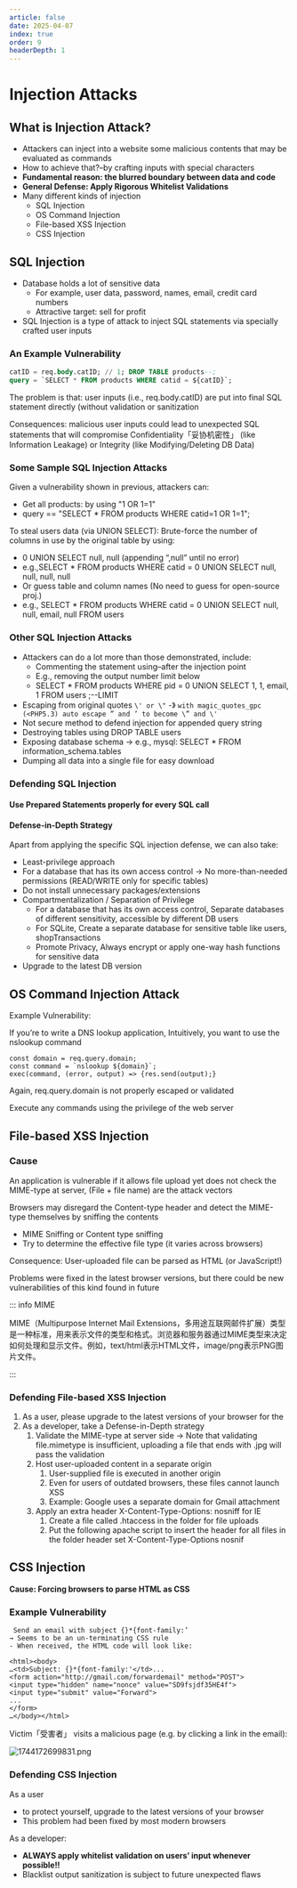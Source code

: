 ```yaml
---
article: false
date: 2025-04-07
index: true
order: 9
headerDepth: 1
---
```


#  Injection Attacks

## What is Injection Attack?

- Attackers can inject into a website some malicious contents that may be evaluated as commands
- How to achieve that?–by crafting inputs with special characters
-  **Fundamental reason: the blurred boundary between data and code**
- **General Defense: Apply Rigorous Whitelist Validations**
- Many different kinds of injection
  - SQL Injection
  - OS Command Injection
  - File-based XSS Injection
  - CSS Injection

## SQL Injection

- Database holds a lot of sensitive data
  - For example, user data, password, names, email, credit card numbers
  - Attractive target: sell for profit
- SQL Injection is a type of attack to inject SQL statements via specially crafted user inputs

### An Example Vulnerability

```sql
catID = req.body.catID; // 1; DROP TABLE products--;
query = `SELECT * FROM products WHERE catid = ${catID}`;
```

The problem is that: user inputs (i.e., req.body.catID) are put into final SQL statement directly (without validation or sanitization

Consequences: malicious user inputs could lead to unexpected SQL statements that will compromise Confidentiality「妥协机密性」 (like Information Leakage) or Integrity (like Modifying/Deleting DB Data)

### Some Sample SQL Injection Attacks

Given a vulnerability shown in previous,  attackers can:

- Get all products: by using "1 OR 1=1"
- query == "SELECT * FROM products WHERE catid=1 OR 1=1";

To steal users data (via UNION SELECT): Brute-force the number of columns in use by the original table by using:

- 0 UNION SELECT null, null (appending “,null” until no error)
- e.g.,SELECT * FROM products WHERE catid = 0 UNION SELECT null, null, null, null
- Or guess table and column names (No need to guess for open-source proj.)
- e.g., SELECT * FROM products WHERE catid = 0 UNION SELECT null, null, email, null FROM users

### Other SQL Injection Attacks

- Attackers can do a lot more than those demonstrated, include:
  -  Commenting the statement using–after the injection point
  - E.g., removing the output number limit below
  - SELECT * FROM products WHERE pid = 0 UNION SELECT 1, 1, email, 1 FROM users ;--LIMIT 
- Escaping from original quotes `\' or \"`  -》 `with magic_quotes_gpc (<PHP5.3) auto escape ” and ’ to become \” and \'`
- Not secure method to defend injection for appended query string
- Destroying tables using DROP TABLE users
- Exposing database schema -> e.g., mysql: SELECT * FROM information_schema.tables
- Dumping all data into a single file for easy download

### Defending SQL Injection

#### Use Prepared Statements properly for every SQL call

#### Defense-in-Depth Strategy

Apart from applying the specific SQL injection defense, we can also take:

-  Least-privilege approach
  - For a database that has its own access control -> No more-than-needed permissions (READ/WRITE only for specific tables)
  - Do not install unnecessary packages/extensions
- Compartmentalization / Separation of Privilege
  - For a database that has its own access control, Separate databases of different sensitivity, accessible by different DB users
  - For SQLite, Create a separate database for sensitive table like users, shopTransactions
  - Promote Privacy,  Always encrypt or apply one-way hash functions for sensitive data
- Upgrade to the latest DB version

## OS Command Injection Attack

Example Vulnerability:

If you’re to write a DNS lookup application, Intuitively, you want to use the nslookup command

```
const domain = req.query.domain;
const command = `nslookup ${domain}`;
exec(command, (error, output) => {res.send(output);}
```

Again, req.query.domain is not properly escaped or validated

Execute any commands using the privilege of the web server

## File-based XSS Injection

### Cause

An application is vulnerable if it allows file upload yet does not check the MIME-type at server, (File + file name) are the attack vectors

Browsers may disregard the Content-type header and detect the MIME-type themselves by sniffing the contents

- MIME Sniffing or Content type sniffing
- Try to determine the effective file type (it varies across browsers)

Consequence: User-uploaded file can be parsed as HTML (or JavaScript!)

Problems were fixed in the latest browser versions, but there could be new vulnerabilities of this kind found in future

::: info MIME

MIME（Multipurpose Internet Mail Extensions，多用途互联网邮件扩展）类型是一种标准，用来表示文件的类型和格式。浏览器和服务器通过MIME类型来决定如何处理和显示文件。例如，text/html表示HTML文件，image/png表示PNG图片文件。

:::

### Defending File-based XSS Injection

1. As a user, please upgrade to the latest versions of your browser for the
2. As a developer, take a Defense-in-Depth strategy
   1. Validate the MIME-type at server side -> Note that validating file.mimetype is insufficient, uploading a file that ends with .jpg will pass the validation
   2. Host user-uploaded content in a separate origin
      1. User-supplied file is executed in another origin
      2. Even for users of outdated browsers, these files cannot launch XSS
      3. Example: Google uses a separate domain for Gmail attachment
   3. Apply an extra header X-Content-Type-Options: nosniff for IE
      1. Create a file called .htaccess in the folder for file uploads
      2. Put the following apache script to insert the header for all files in the folder header set X-Content-Type-Options nosnif

## CSS Injection

**Cause: Forcing browsers to parse HTML as CSS**

### Example Vulnerability

```
 Send an email with subject {}*{font-family:’
→ Seems to be an un-terminating CSS rule
- When received, the HTML code will look like:

<html><body>
…<td>Subject: {}*{font-family:'</td>...
<form action="http://gmail.com/forwardemail" method="POST">
<input type="hidden" name="nonce" value="SD9fsjdf35HE4f">
<input type="submit" value="Forward">
...
</form>
…</body></html>
```

Victim「受害者」 visits a malicious page (e.g. by clicking a link in the email):

![1744172699831.png](https://pic.hanjiaming.com.cn/2025/04/09/ce838a2ad97ef.png)

### Defending CSS Injection

As a user

- to protect yourself, upgrade to the latest versions of your browser
- This problem had been fixed by most modern browsers

As a developer:

- **ALWAYS apply whitelist validation on users’ input whenever possible!!**
- Blacklist output sanitization is subject to future unexpected flaws

































